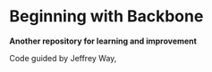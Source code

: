 # Beginning with Backbone

**Another repository for learning and improvement**

Code guided by Jeffrey Way,